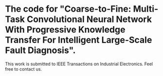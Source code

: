 # The code for "Coarse-to-Fine: Multi-Task Convolutional Neural Network With Progressive Knowledge Transfer For Intelligent Large-Scale Fault Diagnosis". 
This work is submitted to IEEE Transactions on Industrial Electronics.
Feel free to contact us.
